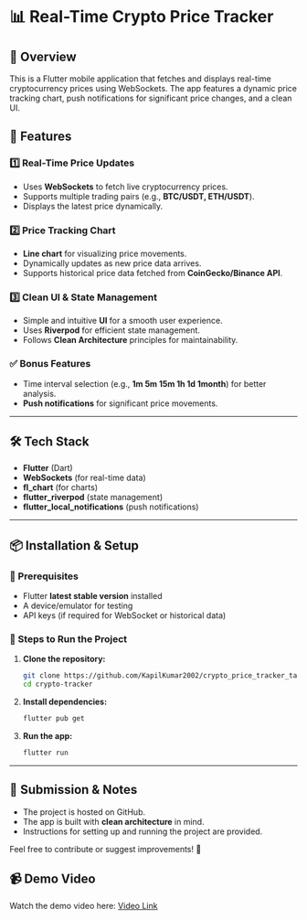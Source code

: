 # 📊 Real-Time Crypto Price Tracker

## 🎯 Overview

This is a Flutter mobile application that fetches and displays real-time cryptocurrency prices using WebSockets. The app features a dynamic price tracking chart, push notifications for significant price changes, and a clean UI.

## 🚀 Features

### 1️⃣ Real-Time Price Updates

- Uses **WebSockets** to fetch live cryptocurrency prices.
- Supports multiple trading pairs (e.g., **BTC/USDT, ETH/USDT**).
- Displays the latest price dynamically.

### 2️⃣ Price Tracking Chart

- **Line chart** for visualizing price movements.
- Dynamically updates as new price data arrives.
- Supports historical price data fetched from **CoinGecko/Binance API**.

### 3️⃣ Clean UI & State Management

- Simple and intuitive **UI** for a smooth user experience.
- Uses **Riverpod** for efficient state management.
- Follows **Clean Architecture** principles for maintainability.

### ✅ Bonus Features

- Time interval selection (e.g., **1m 5m 15m 1h 1d 1month**) for better analysis.
- **Push notifications** for significant price movements.

---

## 🛠️ Tech Stack

- **Flutter** (Dart)
- **WebSockets** (for real-time data)
- **fl_chart** (for charts)
- **flutter_riverpod** (state management)
- **flutter_local_notifications** (push notifications)

---

## 📦 Installation & Setup

### 🔹 Prerequisites

- Flutter **latest stable version** installed
- A device/emulator for testing
- API keys (if required for WebSocket or historical data)

### 🔹 Steps to Run the Project

1. **Clone the repository:**
   ```sh
   git clone https://github.com/KapilKumar2002/crypto_price_tracker_task.git
   cd crypto-tracker
   ```
2. **Install dependencies:**
   ```sh
   flutter pub get
   ```
3. **Run the app:**
   ```sh
   flutter run
   ```

---

## 📩 Submission & Notes

- The project is hosted on GitHub.
- The app is built with **clean architecture** in mind.
- Instructions for setting up and running the project are provided.

Feel free to contribute or suggest improvements! 🚀

## 📹 Demo Video

Watch the demo video here: [Video Link](https://drive.google.com/file/d/1uogYuZHcrc1dLvCHSbMNKlI9d7LcBfyx/view?usp=sharing)

